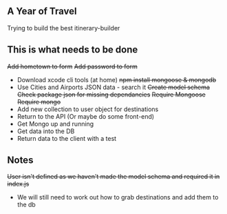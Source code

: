 ## A Year of Travel

Trying to build the best itinerary-builder

## This is what needs to be done

~~Add hometown to form~~
~~Add password to form~~
* Download xcode cli tools (at home)
~~npm install mongoose & mongodb~~
* Use Cities and Airports JSON data - search it
~~Create model schema~~
~~Check package json for missing dependancies~~
~~Require Mongoose~~
~~Require mongo~~
* Add new collection to user object for destinations
* Return to the API (Or maybe do some front-end)
* Get Mongo up and running
* Get data into the DB
* Return data to the client with a test



## Notes
~~User isn't defined as we haven't made the model schema and required it in index.js~~
* We will still need to work out how to grab destinations and add them to the db
